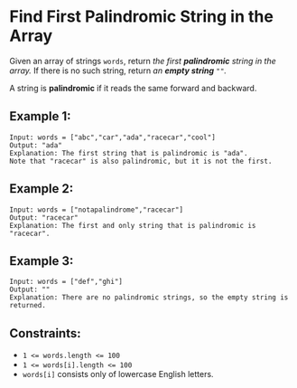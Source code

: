 # Find First Palindromic String in the Array

Given an array of strings `words`, return _the first **palindromic** string in the array._ If there is no such string, return _an **empty string** `""`._

A string is **palindromic** if it reads the same forward and backward.

## Example 1:

```
Input: words = ["abc","car","ada","racecar","cool"]
Output: "ada"
Explanation: The first string that is palindromic is "ada".
Note that "racecar" is also palindromic, but it is not the first.
```

## Example 2:

```
Input: words = ["notapalindrome","racecar"]
Output: "racecar"
Explanation: The first and only string that is palindromic is "racecar".
```

## Example 3:

```
Input: words = ["def","ghi"]
Output: ""
Explanation: There are no palindromic strings, so the empty string is returned.
```

## Constraints:

- `1 <= words.length <= 100`
- `1 <= words[i].length <= 100`
- `words[i]` consists only of lowercase English letters.
